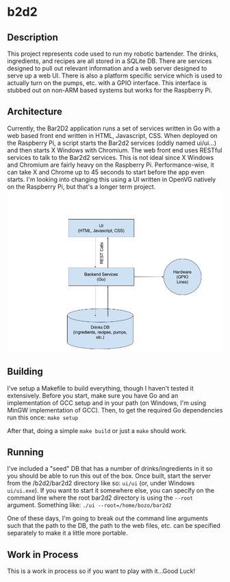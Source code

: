 # b2d2
## Description
This project represents code used to run my robotic bartender.  The drinks, ingredients, and recipes are all stored in a SQLite DB.  There are services designed to pull out relevant information and a web server designed to serve up a web UI.  There is also a platform specific service which is used to actually turn on the pumps, etc. with a GPIO interface.  This interface is stubbed out on non-ARM based systems but works for the Raspberry Pi.

## Architecture
Currently, the Bar2D2 application runs a set of services written in Go with a web based front end written in HTML, Javascript, CSS.  When deployed on the Raspberry Pi, a script starts the Bar2d2 services (oddly named ui/ui...) and then starts X Windows with Chromium.  The web front end uses RESTful services to talk to the Bar2d2 services.  This is not ideal since X Windows and Chromium are fairly heavy on the Raspberry Pi.  Performance-wise, it can take X and Chrome up to 45 seconds to start before the app even starts.  I'm looking into changing this using a UI written in OpenVG natively on the Raspberry Pi, but that's a longer term project.
![alt tag](https://github.com/jpeters71/b2d2/blob/master/b2d2.png)


## Building
I've setup a Makefile to build everything, though I haven't tested it extensively.  Before you start, make sure you have Go and an implementation of GCC setup and in your path (on Windows, I'm using MinGW implementation of GCC).  Then, to get the required Go dependencies run this once: `make setup`

After that, doing a simple `make build` or just a `make` should work.

## Running
I've included a "seed" DB that has a number of drinks/ingredients in it so you should be able to run this out of the box.  Once built, start the server from the /b2d2/bar2d2 directory like so:
`ui/ui` (or, under Windows `ui/ui.exe`).  If you want to start it somewhere else, you can specify on the command line where the root bar2d2 directory is using the `--root` argument.  Something like:
`./ui --root=/home/bozo/bar2d2`

One of these days, I'm going to break out the command line arguments such that the path to the DB, the path to the web files, etc. can be specified separately to make it a little more portable.

## Work in Process
This is a work in process so if you want to play with it...Good Luck!

